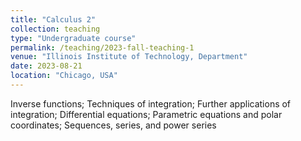 ```yaml
---
title: "Calculus 2"
collection: teaching
type: "Undergraduate course"
permalink: /teaching/2023-fall-teaching-1
venue: "Illinois Institute of Technology, Department"
date: 2023-08-21
location: "Chicago, USA"
---
```


Inverse functions; Techniques of integration;  Further applications of integration; Differential equations; Parametric equations and polar coordinates; Sequences, series, and power series


